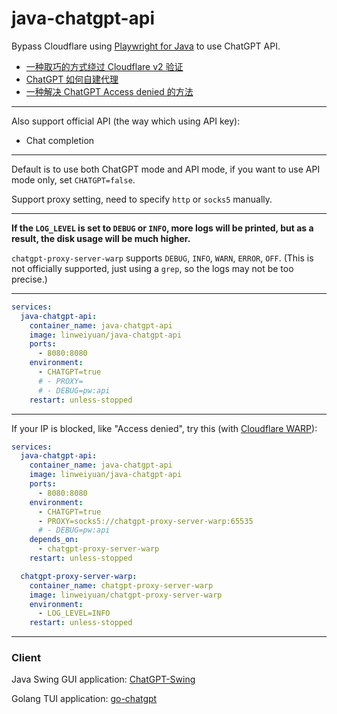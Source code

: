 # java-chatgpt-api

Bypass Cloudflare using [Playwright for Java](https://github.com/microsoft/playwright-java) to use ChatGPT API.

- [一种取巧的方式绕过 Cloudflare v2 验证](https://linweiyuan.github.io/2023/03/14/%E4%B8%80%E7%A7%8D%E5%8F%96%E5%B7%A7%E7%9A%84%E6%96%B9%E5%BC%8F%E7%BB%95%E8%BF%87-Cloudflare-v2-%E9%AA%8C%E8%AF%81.html)
- [ChatGPT 如何自建代理](https://linweiyuan.github.io/2023/04/08/ChatGPT-%E5%A6%82%E4%BD%95%E8%87%AA%E5%BB%BA%E4%BB%A3%E7%90%86.html)
- [一种解决 ChatGPT Access denied 的方法](https://linweiyuan.github.io/2023/04/15/%E4%B8%80%E7%A7%8D%E8%A7%A3%E5%86%B3-ChatGPT-Access-denied-%E7%9A%84%E6%96%B9%E6%B3%95.html)

---

Also support official API (the way which using API key):

- Chat completion

---

Default is to use both ChatGPT mode and API mode, if you want to use API mode only, set `CHATGPT=false`.

Support proxy setting, need to specify `http` or `socks5` manually.

---

**If the `LOG_LEVEL` is set to `DEBUG` or `INFO`, more logs will be printed, but as a result, the disk usage will be much higher.**

`chatgpt-proxy-server-warp` supports `DEBUG`, `INFO`, `WARN`, `ERROR`, `OFF`. (This is not officially supported, just using a `grep`, so the logs may not be too precise.)

---

```yaml
services:
  java-chatgpt-api:
    container_name: java-chatgpt-api
    image: linweiyuan/java-chatgpt-api
    ports:
      - 8080:8080
    environment:
      - CHATGPT=true
      # - PROXY=
      # - DEBUG=pw:api
    restart: unless-stopped
```
---

If your IP is blocked, like "Access denied", try this (with [Cloudflare WARP](https://developers.cloudflare.com/warp-client/get-started/linux)):

```yaml
services:
  java-chatgpt-api:
    container_name: java-chatgpt-api
    image: linweiyuan/java-chatgpt-api
    ports:
      - 8080:8080
    environment:
      - CHATGPT=true
      - PROXY=socks5://chatgpt-proxy-server-warp:65535
      # - DEBUG=pw:api
    depends_on:
      - chatgpt-proxy-server-warp
    restart: unless-stopped

  chatgpt-proxy-server-warp:
    container_name: chatgpt-proxy-server-warp
    image: linweiyuan/chatgpt-proxy-server-warp
    environment:
      - LOG_LEVEL=INFO
    restart: unless-stopped
```

---

### Client

Java Swing GUI application: [ChatGPT-Swing](https://github.com/linweiyuan/ChatGPT-Swing)

Golang TUI application: [go-chatgpt](https://github.com/linweiyuan/go-chatgpt)
